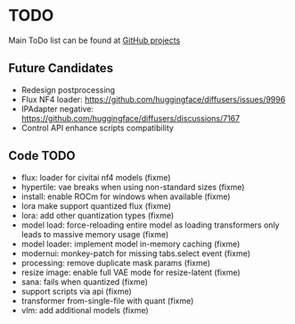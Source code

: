 # TODO

Main ToDo list can be found at [GitHub projects](https://github.com/users/vladmandic/projects)

## Future Candidates

- Redesign postprocessing  
- Flux NF4 loader: <https://github.com/huggingface/diffusers/issues/9996>  
- IPAdapter negative: <https://github.com/huggingface/diffusers/discussions/7167>  
- Control API enhance scripts compatibility  

## Code TODO

- flux: loader for civitai nf4 models (fixme)
- hypertile: vae breaks when using non-standard sizes (fixme)
- install: enable ROCm for windows when available (fixme)
- lora make support quantized flux (fixme)
- lora: add other quantization types (fixme)
- model load: force-reloading entire model as loading transformers only leads to massive memory usage (fixme)
- model loader: implement model in-memory caching (fixme)
- modernui: monkey-patch for missing tabs.select event (fixme)
- processing: remove duplicate mask params (fixme)
- resize image: enable full VAE mode for resize-latent (fixme)
- sana: fails when quantized (fixme)
- support scripts via api (fixme)
- transformer from-single-file with quant (fixme)
- vlm: add additional models (fixme)
